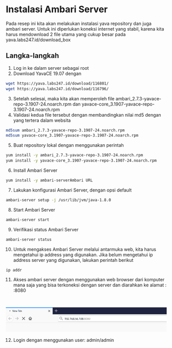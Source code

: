 Instalasi Ambari Server
=====================================================

Pada resep ini kita akan melakukan instalasi yava repository dan juga ambari server. Untuk ini diperlukan koneksi internet yang stabil, karena kita harus mendownload 2 file utama yang cukup besar pada yava.labs247.id/download_box

## Langka-langkah

1. Log in ke dalam server sebagai root
2. Download YavaCE 19.07 dengan
```bash
wget https://yava.labs247.id/download/116801/
wget https://yava.labs247.id/download/116796/
```
3. Setelah selesai, maka kita akan memperoleh file ambari_2.7.3-yavace-repo-3.1907-24.noarch.rpm dan yavace-core_3.1907-yavace-repo-3.1907-24.noarch.rpm
4. Validasi kedua file tersebut dengan membandingkan nilai md5 dengan yang tertera dalam websita
```bash
md5sum ambari_2.7.3-yavace-repo-3.1907-24.noarch.rpm
md5sum yavace-core_3.1907-yavace-repo-3.1907-24.noarch.rpm
```
5. Buat repository lokal dengan menggunakan perintah
```bash
yum install -y ambari_2.7.3-yavace-repo-3.1907-24.noarch.rpm
yum install -y yavace-core_3.1907-yavace-repo-3.1907-24.noarch.rpm
```
6. Install Ambari Server
```bash
yum install -y ambari-serverAmbari URL
```
7. Lakukan konfigurasi Ambari Server, dengan opsi default
```bash
ambari-server setup -j /usr/lib/jvm/java-1.8.0
```
8. Start Ambari Server
```bash
ambari-server start
```
9. Verifikasi status Ambari Server
```bash
ambari-server status
```
10. Untuk mengakses Ambari Server melalui antarmuka web, kita harus mengetahui ip address yang digunakan. Jika belum mengetahui ip address server yang digunakan, lakukan perintah berikut
```bash
ip addr
```
11. Akses ambari server dengan menggunakan web browser dari komputer mana saja yang bisa terkoneksi dengan server dan diarahkan ke alamat : <ip-address>:8080
<br>

<img src="images/ambari-url.png" alt="Ambari URL"
	title="Ambari URL"/>

12. Login dengan menggunakan user: admin/admin
